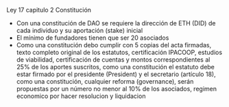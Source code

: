Ley 17 capitulo 2 Constitución
 - Con una constitución de DAO se requiere la dirección de ETH (DID) de cada individuo y su aportación (stake) inicial
 - El mínimo de fundadores tienen que ser 20 asociados
 - Como una constitución debo cumplir con 5 copias del acta firmadas, 
 texto completo original de los estatutos, 
 certificación IPACOOP, 
 estudios de viabilidad, 
 certificación de cuentas y montos correspondientes al 25% de los aportes suscritos,
 como una constitución el estatuto debe estar firmado por el presidente (President) y el secretario (artículo 18),
 como una constitución, cualquier reforma (governance), serán propuestas por un número no menor al 10% de los asociados,
  regimen economico por hacer
  resolucion y liquidacion
